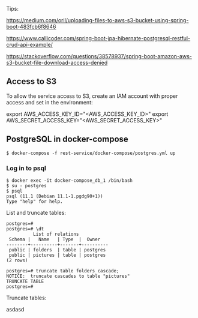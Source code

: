 Tips: 

https://medium.com/oril/uploading-files-to-aws-s3-bucket-using-spring-boot-483fcb6f8646

https://www.callicoder.com/spring-boot-jpa-hibernate-postgresql-restful-crud-api-example/

https://stackoverflow.com/questions/38578937/spring-boot-amazon-aws-s3-bucket-file-download-access-denied



## Access to S3 

To allow the service access to S3, create an IAM account with proper access and set in the environment: 

export AWS_ACCESS_KEY_ID="<AWS_ACCESS_KEY_ID>"
export AWS_SECRET_ACCESS_KEY="<AWS_SECRET_ACCESS_KEY>"

## PostgreSQL in docker-compose


    $ docker-compose -f rest-service/docker-compose/postgres.yml up 

### Log in to psql

    $ docker exec -it docker-compose_db_1 /bin/bash
    $ su - postgres
    $ psql
    psql (11.1 (Debian 11.1-1.pgdg90+1))
    Type "help" for help.


List and truncate tables: 
    
    postgres=# 
    postgres=# \dt
              List of relations
     Schema |   Name   | Type  |  Owner   
    --------+----------+-------+----------
     public | folders  | table | postgres
     public | pictures | table | postgres
    (2 rows)

    postgres=# truncate table folders cascade;
    NOTICE:  truncate cascades to table "pictures"
    TRUNCATE TABLE
    postgres=# 
    


Truncate tables:

asdasd   

